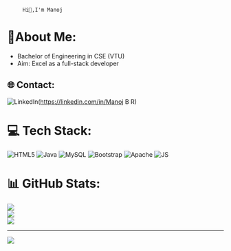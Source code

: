 
         Hi👋,I'm Manoj


# 💫About Me:
-  Bachelor of Engineering in CSE (VTU)
-  Aim: Excel as a full-stack developer


## 🌐 Contact:
![LinkedIn](https://img.shields.io/badge/LinkedIn-%230077B5.svg?logo=linkedin&logoColor=white)(https://linkedin.com/in/Manoj B R)

# 💻 Tech Stack:
![HTML5](https://img.shields.io/badge/html5-%23E34F26.svg?style=for-the-badge&logo=html5&logoColor=white) ![Java](https://img.shields.io/badge/java-%23ED8B00.svg?style=for-the-badge&logo=openjdk&logoColor=white) ![MySQL](https://img.shields.io/badge/mysql-%2300000f.svg?style=for-the-badge&logo=mysql&logoColor=white) ![Bootstrap](https://img.shields.io/badge/bootstrap-%238511FA.svg?style=for-the-badge&logo=bootstrap&logoColor=white) ![Apache](https://img.shields.io/badge/apache-%23D42029.svg?style=for-the-badge&logo=apache&logoColor=white) ![JS](https://img.shields.io/badge/javascript-%23F7DF1E.svg?style=for-the-badge&logo=javascript&logoColor=black)
# 📊 GitHub Stats:
![](https://github-readme-stats.vercel.app/api?username=Manojrgowdaa&theme=blue-green&hide_border=false&include_all_commits=true&count_private=true)<br/>
![](https://github-readme-streak-stats.herokuapp.com/?user=Manojrgowdaa&theme=blue-green&hide_border=false)<br/>
![](https://github-readme-stats.vercel.app/api/top-langs/?username=Manojrgowdaa&theme=blue-green&hide_border=false&include_all_commits=true&count_private=true&layout=compact)

---
[![](https://visitcount.itsvg.in/api?id=Manojrgowdaa&icon=0&color=0)](https://visitcount.itsvg.in)

<!-- Proudly created with GPRM ( https://gprm.itsvg.in ) -->

